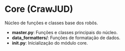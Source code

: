# Core (CrawJUD)

Núcleo de funções e classes base dos robôs.

- **master.py**: Funções e classes principais do núcleo.
- **data_formatters/**: Funções de formatação de dados.
- **__init__.py**: Inicialização do módulo core.
